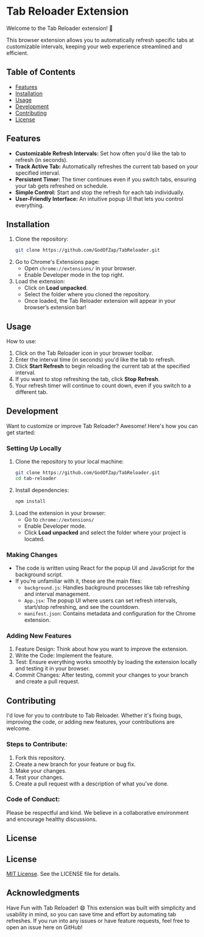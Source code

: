 # Tab Reloader Extension

Welcome to the Tab Reloader extension! 🚀

This browser extension allows you to automatically refresh specific tabs at customizable intervals, keeping your web experience streamlined and efficient.

## Table of Contents
- [Features](#features)
- [Installation](#installation)
- [Usage](#usage)
- [Development](#development)
- [Contributing](#contributing)
- [License](#license)

## Features
- **Customizable Refresh Intervals:** Set how often you'd like the tab to refresh (in seconds).
- **Track Active Tab:** Automatically refreshes the current tab based on your specified interval.
- **Persistent Timer:** The timer continues even if you switch tabs, ensuring your tab gets refreshed on schedule.
- **Simple Control:** Start and stop the refresh for each tab individually.
- **User-Friendly Interface:** An intuitive popup UI that lets you control everything.

## Installation

1. Clone the repository:
    ```bash
    git clone https://github.com/GodOfZap/TabReloader.git
    ```
2. Go to Chrome's Extensions page:
    - Open `chrome://extensions/` in your browser.
    - Enable Developer mode in the top right.
3. Load the extension:
    - Click on **Load unpacked**.
    - Select the folder where you cloned the repository.
    - Once loaded, the Tab Reloader extension will appear in your browser’s extension bar!

## Usage

How to use:
1. Click on the Tab Reloader icon in your browser toolbar.
2. Enter the interval time (in seconds) you'd like the tab to refresh.
3. Click **Start Refresh** to begin reloading the current tab at the specified interval.
4. If you want to stop refreshing the tab, click **Stop Refresh**.
5. Your refresh timer will continue to count down, even if you switch to a different tab.

## Development

Want to customize or improve Tab Reloader? Awesome! Here's how you can get started:

### Setting Up Locally
1. Clone the repository to your local machine:
    ```bash
    git clone https://github.com/GodOfZap/TabReloader.git
    cd tab-reloader
    ```
2. Install dependencies:
    ```bash
    npm install
    ```
3. Load the extension in your browser:
    - Go to `chrome://extensions/`
    - Enable Developer mode.
    - Click **Load unpacked** and select the folder where your project is located.

### Making Changes
- The code is written using React for the popup UI and JavaScript for the background script.
- If you’re unfamiliar with it, these are the main files:
    - `background.js`: Handles background processes like tab refreshing and interval management.
    - `App.jsx`: The popup UI where users can set refresh intervals, start/stop refreshing, and see the countdown.
    - `manifest.json`: Contains metadata and configuration for the Chrome extension.

### Adding New Features
1. Feature Design: Think about how you want to improve the extension.
2. Write the Code: Implement the feature.
3. Test: Ensure everything works smoothly by loading the extension locally and testing it in your browser.
4. Commit Changes: After testing, commit your changes to your branch and create a pull request.

## Contributing

I'd love for you to contribute to Tab Reloader. Whether it's fixing bugs, improving the code, or adding new features, your contributions are welcome.

### Steps to Contribute:
1. Fork this repository.
2. Create a new branch for your feature or bug fix.
3. Make your changes.
4. Test your changes.
5. Create a pull request with a description of what you’ve done.

### Code of Conduct:
Please be respectful and kind. We believe in a collaborative environment and encourage healthy discussions. 

## License

## License

[MIT License](LICENSE). See the LICENSE file for details.

## Acknowledgments

Have Fun with Tab Reloader! 😄
This extension was built with simplicity and usability in mind, so you can save time and effort by automating tab refreshes. If you run into any issues or have feature requests, feel free to open an issue here on GitHub!
